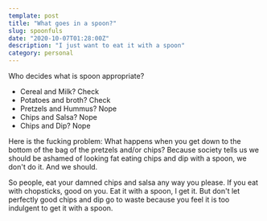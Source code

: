 ```yaml
---
template: post
title: "What goes in a spoon?"
slug: spoonfuls
date: "2020-10-07T01:28:00Z"
description: "I just want to eat it with a spoon"
category: personal
---
```

Who decides what is spoon appropriate?

- Cereal and Milk? Check
- Potatoes and broth? Check
- Pretzels and Hummus? Nope
- Chips and Salsa? Nope
- Chips and Dip? Nope

Here is the fucking problem: What happens when you get down to the bottom of the bag of the pretzels and/or chips? Because society tells us we
should be ashamed of looking fat eating chips and dip with a spoon, we don't do it. And we should. 

So people, eat your damned chips and salsa any way you please. If you eat with chopsticks, good on you. Eat it with a spoon, I get it. But don't let
perfectly good chips and dip go to waste because you feel it is too indulgent to get it with a spoon.
